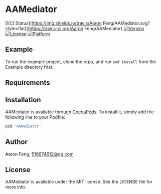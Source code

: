 # AAMediator

[![CI Status](https://img.shields.io/travis/Aaron Feng/AAMediator.svg?style=flat)](https://travis-ci.org/Aaron Feng/AAMediator)
[![Version](https://img.shields.io/cocoapods/v/AAMediator.svg?style=flat)](https://cocoapods.org/pods/AAMediator)
[![License](https://img.shields.io/cocoapods/l/AAMediator.svg?style=flat)](https://cocoapods.org/pods/AAMediator)
[![Platform](https://img.shields.io/cocoapods/p/AAMediator.svg?style=flat)](https://cocoapods.org/pods/AAMediator)

## Example

To run the example project, clone the repo, and run `pod install` from the Example directory first.

## Requirements

## Installation

AAMediator is available through [CocoaPods](https://cocoapods.org). To install
it, simply add the following line to your Podfile:

```ruby
pod 'AAMediator'
```

## Author

Aaron Feng, 516674612@qq.com

## License

AAMediator is available under the MIT license. See the LICENSE file for more info.
